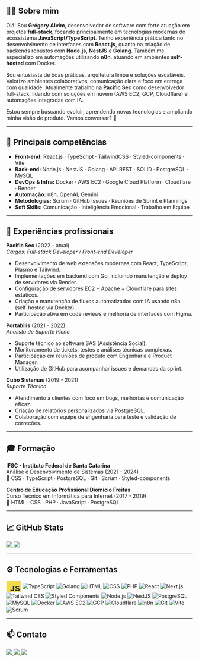 ## 👨‍💻 Sobre mim

Olá! Sou **Grégory Alvim**, desenvolvedor de software com forte atuação em projetos **full-stack**, focando principalmente em tecnologias modernas do ecossistema **JavaScript/TypeScript**. Tenho experiência prática tanto no desenvolvimento de interfaces com **React.js**, quanto na criação de backends robustos com **Node.js**, **NestJS** e **Golang**. Também me especializo em automações utilizando **n8n**, atuando em ambientes **self-hosted** com Docker.

Sou entusiasta de boas práticas, arquitetura limpa e soluções escaláveis. Valorizo ambientes colaborativos, comunicação clara e foco em entrega com qualidade. Atualmente trabalho na **Pacific Sec** como desenvolvedor full-stack, lidando com soluções em nuvem (AWS EC2, GCP, Cloudflare) e automações integradas com IA.

Estou sempre buscando evoluir, aprendendo novas tecnologias e ampliando minha visão de produto. Vamos conversar? 🚀

---

## 🧠 Principais competências

- **Front-end:** React.js · TypeScript · TailwindCSS · Styled-components · Vite
- **Back-end:** Node.js · NestJS · Golang · API REST · SOLID · PostgreSQL · MySQL
- **DevOps & Infra:** Docker · AWS EC2 · Google Cloud Platform · Cloudflare · Render
- **Automação:** n8n, OpenAI, Gemini
- **Metodologias:** Scrum · GitHub Issues · Reuniões de Sprint e Plannings
- **Soft Skills:** Comunicação · Inteligência Emocional · Trabalho em Equipe

---

## 🏢 Experiências profissionais

**Pacific Sec** (2022 - atual)  
*Cargos: Full-stack Developer / Front-end Developer*

- Desenvolvimento de web extensões modernas com React, TypeScript, Plasmo e Tailwind.
- Implementações em backend com Go, incluindo manutenção e deploy de servidores via Render.
- Configuração de servidores EC2 + Apache + Cloudflare para sites estáticos.
- Criação e manutenção de fluxos automatizados com IA usando n8n (self-hosted via Docker).
- Participação ativa em code reviews e melhoria de interfaces com Figma.

**Portabilis** (2021 - 2022)  
*Analista de Suporte Pleno*

- Suporte técnico ao software SAS (Assistência Social).
- Monitoramento de tickets, testes e análises técnicas complexas.
- Participação em reuniões de produto com Engenharia e Product Manager.
- Utilização de GitHub para acompanhar issues e demandas da sprint.

**Cubo Sistemas** (2019 - 2021)  
*Suporte Técnico*

- Atendimento a clientes com foco em bugs, melhorias e comunicação eficaz.
- Criação de relatórios personalizados via PostgreSQL.
- Colaboração com equipe de engenharia para teste e validação de correções.

---

## 🎓 Formação

**IFSC - Instituto Federal de Santa Catarina**  
Análise e Desenvolvimento de Sistemas (2021 - 2024)  
🧩 CSS · TypeScript · PostgreSQL · Git · Scrum · Styled-components

**Centro de Educação Profissional Diomício Freitas**  
Curso Técnico em Informática para Internet (2017 - 2019)  
🧩 HTML · CSS · PHP · JavaScript · PostgreSQL

---

## 📈 GitHub Stats

<div>
  <a href="https://github.com/gregoryAlvim">
    <img height="160em" src="https://github-readme-stats.vercel.app/api?username=gregoryAlvim&show_icons=true&theme=react"/>
    <img height="160em" src="https://github-readme-stats.vercel.app/api/top-langs/?username=gregoryAlvim&layout=compact&langs_count=7&theme=react"/>
  </a>
</div>

---

## ⚙️ Tecnologias e Ferramentas

<div style="display: inline_block">

  <!-- Linguagens -->
  <img align="center" alt="JavaScript" height="30" width="40" src="https://raw.githubusercontent.com/devicons/devicon/master/icons/javascript/javascript-original.svg"/>
  <img align="center" alt="TypeScript" height="30" width="40" src="https://github.com/get-icon/geticon/raw/master/icons/typescript-icon.svg"/>
  <img align="center" alt="Golang" height="30" width="40" src="https://github.com/get-icon/geticon/raw/master/icons/go.svg"/>
  <img align="center" alt="HTML" height="30" width="40" src="https://github.com/get-icon/geticon/raw/master/icons/html-5.svg"/>
  <img align="center" alt="CSS" height="30" width="40" src="https://github.com/get-icon/geticon/raw/master/icons/css-3.svg"/>
  <img align="center" alt="PHP" height="30" width="40" src="https://github.com/get-icon/geticon/raw/master/icons/php.svg"/>

  <!-- Front-end -->
  <img align="center" alt="React" height="30" width="40" src="https://github.com/get-icon/geticon/raw/master/icons/react.svg"/>
  <img align="center" alt="Next.js" height="30" width="40" src="https://github.com/get-icon/geticon/raw/master/icons/nextjs-icon.svg"/>
  <img align="center" alt="Tailwind CSS" height="30" width="40" src="https://github.com/get-icon/geticon/raw/master/icons/tailwindcss-icon.svg"/>
  <img align="center" alt="Styled Components" height="30" width="40" src="https://avatars.githubusercontent.com/u/20658825?s=200&v=4"/>

  <!-- Back-end -->
  <img align="center" alt="Node.js" height="30" width="40" src="https://github.com/get-icon/geticon/raw/master/icons/nodejs-icon.svg"/>
  <img align="center" alt="NestJS" height="30" width="40" src="https://nestjs.com/img/logo-small.svg"/>

  <!-- Banco de dados -->
  <img align="center" alt="PostgreSQL" height="30" width="40" src="https://github.com/get-icon/geticon/raw/master/icons/postgresql.svg"/>
  <img align="center" alt="MySQL" height="30" width="40" src="https://github.com/get-icon/geticon/raw/master/icons/mysql.svg"/>

  <!-- DevOps / Infra -->
  <img align="center" alt="Docker" height="30" width="40" src="https://github.com/get-icon/geticon/raw/master/icons/docker-icon.svg"/>
  <img align="center" alt="AWS EC2" height="30" width="40" src="https://github.com/get-icon/geticon/raw/master/icons/aws.svg"/>
  <img align="center" alt="GCP" height="30" width="40" src="https://github.com/get-icon/geticon/raw/master/icons/google-cloud.svg"/>
  <img align="center" alt="Cloudflare" height="30" width="40" src="https://github.com/get-icon/geticon/raw/master/icons/cloudflare.svg"/>

  <!-- Automação -->
  <img align="center" alt="n8n" height="30" width="40" src="https://avatars.githubusercontent.com/u/45487711?s=200&v=4"/>

  <!-- Ferramentas / Outros -->
  <img align="center" alt="Git" height="30" width="40" src="https://github.com/get-icon/geticon/raw/master/icons/git-icon.svg"/>
  <img align="center" alt="Vite" height="30" width="40" src="https://github.com/get-icon/geticon/raw/master/icons/vite.svg"/>
  <img align="center" alt="Scrum" height="30" width="40" src="https://cdn.jsdelivr.net/gh/devicons/devicon/icons/trello/trello-original.svg"/>
</div>

---

## 📫 Contato

<div>
  <a href="https://www.linkedin.com/in/gregoryalvim/" target="_blank">
    <img src="https://img.shields.io/badge/-LinkedIn-%230077B5?style=for-the-badge&logo=linkedin&logoColor=white"/>
  </a>
  <a href="https://instagram.com/gregori_alvim" target="_blank">
    <img src="https://img.shields.io/badge/-Instagram-%23E4405F?style=for-the-badge&logo=instagram&logoColor=white"/>
  </a>
  <a href="mailto:gregori.alvim@gmail.com">
    <img src="https://img.shields.io/badge/Gmail-D14836?style=for-the-badge&logo=gmail&logoColor=white"/>
  </a>
</div>
